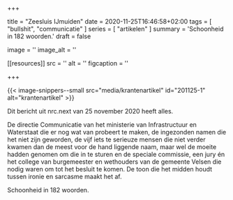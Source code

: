 +++

title = "Zeesluis IJmuiden"
date = 2020-11-25T16:46:58+02:00 
tags = [ "bullshit", "communicatie" ] 
series = [ "artikelen" ] 
summary = 'Schoonheid in 182 woorden.'
draft = false

image = ''
image_alt = ''

[[resources]]
src = ''
alt = ''
figcaption = ''


+++

{{< image-snippers--small src="media/krantenartikel" id="201125-1" alt="krantenartikel" >}}

Dit bericht uit nrc.next van 25 november 2020 heeft alles. 

De directie Communicatie van het ministerie van Infrastructuur en Waterstaat die er nog wat van probeert te maken, de ingezonden namen die het niet zijn geworden, de vijf iets te serieuze mensen die niet verder kwamen dan de meest voor de hand liggende naam, maar wel de moeite hadden genomen om die in te sturen en de speciale commissie, een jury én het college van burgemeester en wethouders van de gemeente Velsen die nodig waren om tot het besluit te komen. De toon die het midden houdt tussen ironie en sarcasme maakt het af. 

Schoonheid in 182 woorden.